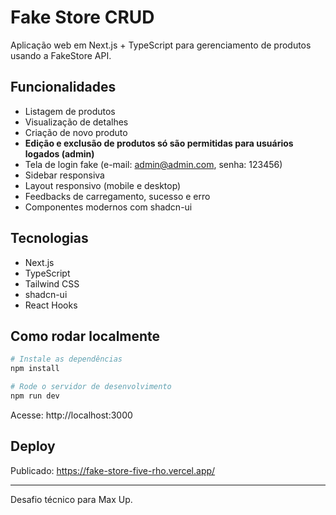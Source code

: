 # Fake Store CRUD

Aplicação web em Next.js + TypeScript para gerenciamento de produtos usando a FakeStore API.

## Funcionalidades
- Listagem de produtos
- Visualização de detalhes
- Criação de novo produto
- **Edição e exclusão de produtos só são permitidas para usuários logados (admin)**
- Tela de login fake (e-mail: admin@admin.com, senha: 123456)
- Sidebar responsiva
- Layout responsivo (mobile e desktop)
- Feedbacks de carregamento, sucesso e erro
- Componentes modernos com shadcn-ui

## Tecnologias
- Next.js
- TypeScript
- Tailwind CSS
- shadcn-ui
- React Hooks

## Como rodar localmente

```bash
# Instale as dependências
npm install

# Rode o servidor de desenvolvimento
npm run dev
```

Acesse: http://localhost:3000

## Deploy

Publicado: https://fake-store-five-rho.vercel.app/

---

Desafio técnico para Max Up.
